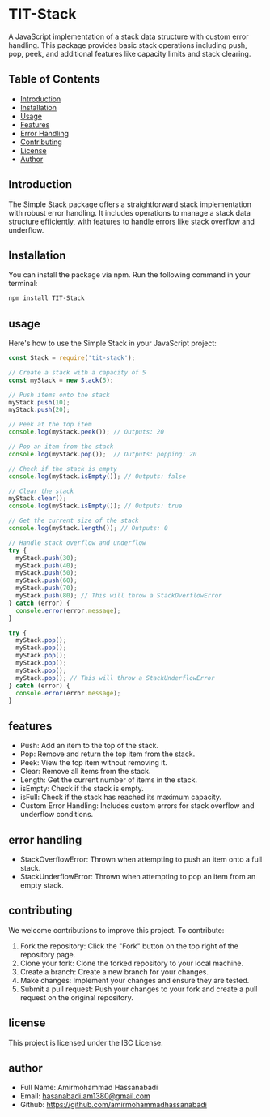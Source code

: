 # TIT-Stack

A JavaScript implementation of a stack data structure with custom error handling. This package provides basic stack operations including push, pop, peek, and additional features like capacity limits and stack clearing.

## Table of Contents

- [Introduction](#introduction)
- [Installation](#installation)
- [Usage](#usage)
- [Features](#features)
- [Error Handling](#error-handling)
- [Contributing](#contributing)
- [License](#license)
- [Author](#author)

## Introduction

The Simple Stack package offers a straightforward stack implementation with robust error handling. It includes operations to manage a stack data structure efficiently, with features to handle errors like stack overflow and underflow.

## Installation

You can install the package via npm. Run the following command in your terminal:

```bash
npm install TIT-Stack
```

## usage
Here's how to use the Simple Stack in your JavaScript project:
```javascript
const Stack = require('tit-stack');

// Create a stack with a capacity of 5
const myStack = new Stack(5);

// Push items onto the stack
myStack.push(10);
myStack.push(20);

// Peek at the top item
console.log(myStack.peek()); // Outputs: 20

// Pop an item from the stack
console.log(myStack.pop());  // Outputs: popping: 20

// Check if the stack is empty
console.log(myStack.isEmpty()); // Outputs: false

// Clear the stack
myStack.clear();
console.log(myStack.isEmpty()); // Outputs: true

// Get the current size of the stack
console.log(myStack.length()); // Outputs: 0

// Handle stack overflow and underflow
try {
  myStack.push(30);
  myStack.push(40);
  myStack.push(50);
  myStack.push(60);
  myStack.push(70);
  myStack.push(80); // This will throw a StackOverflowError
} catch (error) {
  console.error(error.message);
}

try {
  myStack.pop();
  myStack.pop();
  myStack.pop();
  myStack.pop();
  myStack.pop();
  myStack.pop(); // This will throw a StackUnderflowError
} catch (error) {
  console.error(error.message);
}
```

## features

- Push: Add an item to the top of the stack.
- Pop: Remove and return the top item from the stack.
- Peek: View the top item without removing it.
- Clear: Remove all items from the stack.
- Length: Get the current number of items in the stack.
- isEmpty: Check if the stack is empty.
- isFull: Check if the stack has reached its maximum capacity.
- Custom Error Handling: Includes custom errors for stack overflow and underflow conditions.

## error handling

- StackOverflowError: Thrown when attempting to push an item onto a full stack.
- StackUnderflowError: Thrown when attempting to pop an item from an empty stack.

## contributing

We welcome contributions to improve this project. To contribute:

1. Fork the repository: Click the "Fork" button on the top right of the repository page.
2. Clone your fork: Clone the forked repository to your local machine.
3. Create a branch: Create a new branch for your changes.
4. Make changes: Implement your changes and ensure they are tested.
5. Submit a pull request: Push your changes to your fork and create a pull request on the original repository.

## license
This project is licensed under the ISC License.

## author
- Full Name: Amirmohammad Hassanabadi
- Email: hasanabadi.am1380@gmail.com
- Github: https://github.com/amirmohammadhassanabadi